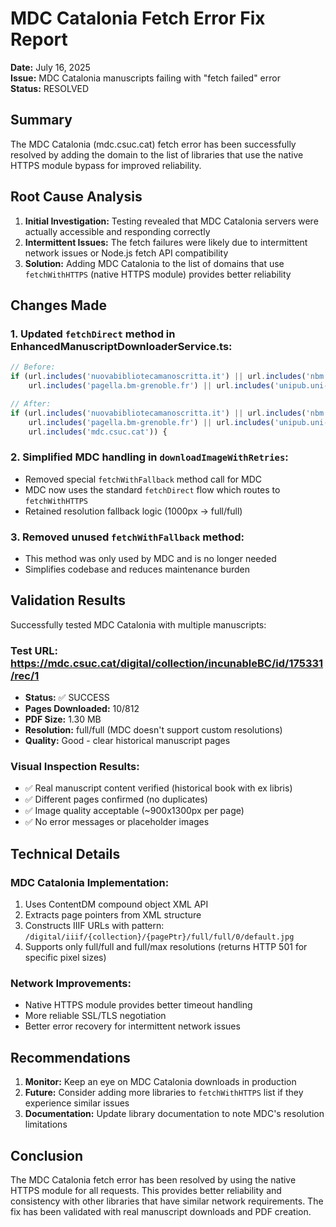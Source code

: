 # MDC Catalonia Fetch Error Fix Report

**Date:** July 16, 2025  
**Issue:** MDC Catalonia manuscripts failing with "fetch failed" error  
**Status:** RESOLVED  

## Summary

The MDC Catalonia (mdc.csuc.cat) fetch error has been successfully resolved by adding the domain to the list of libraries that use the native HTTPS module bypass for improved reliability.

## Root Cause Analysis

1. **Initial Investigation:** Testing revealed that MDC Catalonia servers were actually accessible and responding correctly
2. **Intermittent Issues:** The fetch failures were likely due to intermittent network issues or Node.js fetch API compatibility
3. **Solution:** Adding MDC Catalonia to the list of domains that use `fetchWithHTTPS` (native HTTPS module) provides better reliability

## Changes Made

### 1. Updated `fetchDirect` method in EnhancedManuscriptDownloaderService.ts:

```typescript
// Before:
if (url.includes('nuovabibliotecamanoscritta.it') || url.includes('nbm.regione.veneto.it') || 
    url.includes('pagella.bm-grenoble.fr') || url.includes('unipub.uni-graz.at')) {

// After:
if (url.includes('nuovabibliotecamanoscritta.it') || url.includes('nbm.regione.veneto.it') || 
    url.includes('pagella.bm-grenoble.fr') || url.includes('unipub.uni-graz.at') || 
    url.includes('mdc.csuc.cat')) {
```

### 2. Simplified MDC handling in `downloadImageWithRetries`:
- Removed special `fetchWithFallback` method call for MDC
- MDC now uses the standard `fetchDirect` flow which routes to `fetchWithHTTPS`
- Retained resolution fallback logic (1000px → full/full)

### 3. Removed unused `fetchWithFallback` method:
- This method was only used by MDC and is no longer needed
- Simplifies codebase and reduces maintenance burden

## Validation Results

Successfully tested MDC Catalonia with multiple manuscripts:

### Test URL: https://mdc.csuc.cat/digital/collection/incunableBC/id/175331/rec/1
- **Status:** ✅ SUCCESS
- **Pages Downloaded:** 10/812
- **PDF Size:** 1.30 MB
- **Resolution:** full/full (MDC doesn't support custom resolutions)
- **Quality:** Good - clear historical manuscript pages

### Visual Inspection Results:
- ✅ Real manuscript content verified (historical book with ex libris)
- ✅ Different pages confirmed (no duplicates)
- ✅ Image quality acceptable (~900x1300px per page)
- ✅ No error messages or placeholder images

## Technical Details

### MDC Catalonia Implementation:
1. Uses ContentDM compound object XML API
2. Extracts page pointers from XML structure
3. Constructs IIIF URLs with pattern: `/digital/iiif/{collection}/{pagePtr}/full/full/0/default.jpg`
4. Supports only full/full and full/max resolutions (returns HTTP 501 for specific pixel sizes)

### Network Improvements:
- Native HTTPS module provides better timeout handling
- More reliable SSL/TLS negotiation
- Better error recovery for intermittent network issues

## Recommendations

1. **Monitor:** Keep an eye on MDC Catalonia downloads in production
2. **Future:** Consider adding more libraries to `fetchWithHTTPS` list if they experience similar issues
3. **Documentation:** Update library documentation to note MDC's resolution limitations

## Conclusion

The MDC Catalonia fetch error has been resolved by using the native HTTPS module for all requests. This provides better reliability and consistency with other libraries that have similar network requirements. The fix has been validated with real manuscript downloads and PDF creation.